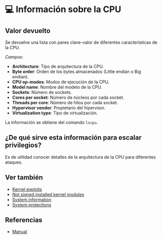 # 💻 Información sobre la CPU

## Valor devuelto
Se devuelve una lista con pares clave-valor de diferentes características de la CPU.

*Campos*:
- **Architecture**: Tipo de arquitectura de la CPU.
- **Byte order**: Orden de los bytes almacenados (Little endian o Big endian).
- **CPU op-modes**: Modos de ejecución de la CPU.
- **Model name**: Nombre del modelo de la CPU.
- **Sockets**: Número de sockets.
- **Cores per socket**: Número de núcleos por cada socket.
- **Threads per core**: Número de hilos por cada socket.
- **Hypervisor vendor**: Propietario del hipervisor.
- **Virtualization type**: Tipo de virtualización.

La información se obtiene del comando `lscpu`.

## ¿De qué sirve esta información para escalar privilegios?
Es de utilidad conocer detalles de la arquitectura de la CPU para diferentes ataques.

## Ver también
- [Kernel exploits](kernel)
- [Not signed installed kernel modules](dmesg)
- [System information](info)
- [System protections](protections)

## Referencias
- [Manual](https://www.man7.org/linux/man-pages/man1/lscpu.1.html)